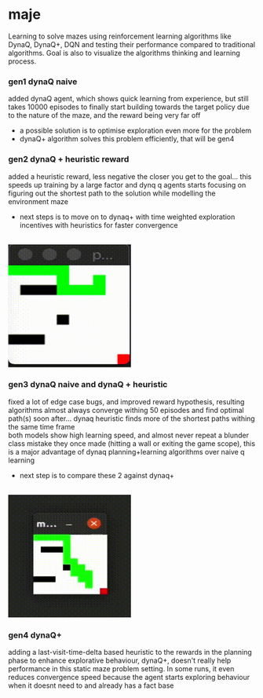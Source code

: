 # maje
Learning to solve mazes using reinforcement learning algorithms like DynaQ,
DynaQ+, DQN and testing their performance compared to traditional algorithms.
Goal is also to visualize the algorithms thinking and learning process.

### gen1 dynaQ naive
added dynaQ agent, which shows quick learning from experience, but still takes
10000 episodes to finally start building towards the target policy due to the
nature of the maze, and the reward being very far off

- a possible solution is to optimise exploration even more for the problem
- dynaQ+ algorithm solves this problem efficiently, that will be gen4

### gen2 dynaQ + heuristic reward
added a heuristic reward, less negative the closer you get to the goal... this
speeds up training by a large factor and dynq q agents starts focusing on
figuring out the shortest path to the solution while modelling the environment
maze

- next steps is to move on to dynaq+ with time weighted exploration incentives
  with heuristics for faster convergence

<br>
<img src="res/gen2.gif" height="250" width="250" />
<br>

### gen3 dynaQ naive and dynaQ + heuristic
fixed a lot of edge case bugs, and improved reward hypothesis, resulting
algorithms almost always converge withing 50 episodes and find optimal path(s)
soon after... dynaq heuristic finds more of the shortest paths withing the same
time frame
<br>
both models show high learning speed, and almost never repeat a blunder class
mistake they once made (hitting a wall or exiting the game scope), this is a
major advantage of dynaq planning+learning algorithms over naive q learning

- next step is to compare these 2 against dynaq+

<br>
<img src="res/gen3.gif" height="250" width="250" />
<br>

### gen4 dynaQ+
adding a last-visit-time-delta based heuristic to the rewards in the planning
phase to enhance explorative behaviour, dynaQ+, doesn't really help performance
in this static maze problem setting. In some runs, it even reduces convergence
speed because the agent starts exploring behaviour when it doesnt need to and
already has a fact base

